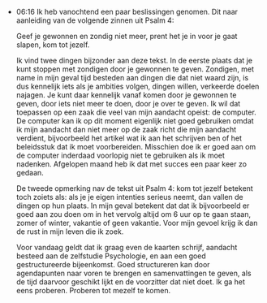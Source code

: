 - 06:16	Ik heb vanochtend een paar beslissingen genomen. Dit naar aanleiding van de volgende zinnen uit Psalm 4:
  
  Geef je gewonnen
  en zondig niet meer,
  prent het je in
  voor je gaat slapen,
  kom tot jezelf.
  
  Ik vind twee dingen bijzonder aan deze tekst. In de eerste plaats dat je kunt stoppen met zondigen door je gewonnen te geven. Zondigen, met name in mijn geval tijd besteden aan dingen die dat niet waard zijn, is dus kennelijk iets als je ambities volgen, dingen willen, verkeerde doelen najagen. Je kunt daar kennelijk vanaf komen door je gewonnen te geven, door iets niet meer te doen, door je over te geven. Ik wil dat toepassen op een zaak die veel van mijn aandacht opeist: de computer. De computer kan ik op dit moment eigenlijk niet goed gebruiken omdat ik mijn aandacht dan niet meer op de zaak richt die mijn aandacht verdient, bijvoorbeeld het artikel wat ik aan het schrijven ben of het beleidsstuk dat ik moet voorbereiden. Misschien doe ik er goed aan om de computer inderdaad voorlopig niet te gebruiken als ik moet nadenken. Afgelopen maand heb ik dat met succes een paar keer zo gedaan.
  
  De tweede opmerking nav de tekst uit Psalm 4: kom tot jezelf betekent toch zoiets als: als je je eigen intenties serieus neemt, dan vallen de dingen op hun plaats. In mijn geval betekent dat dat ik bijvoorbeeld er goed aan zou doen om in het vervolg altijd om 6 uur op te gaan staan, zomer of winter, vakantie of geen vakantie. Voor mijn gevoel krijg ik dan de rust in mijn leven die ik zoek.
  
  Voor vandaag geldt dat ik graag even de kaarten schrijf, aandacht besteed aan de zelfstudie Psychologie, en aan een goed gestructureerde bijeenkomst. Goed structureren kan door agendapunten naar voren te brengen en samenvattingen te geven, als de tijd daarvoor geschikt lijkt en de voorzitter dat niet doet. Ik ga het eens proberen. Proberen tot mezelf te komen.